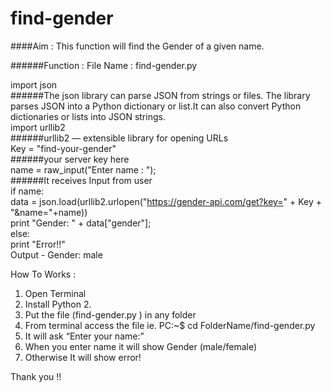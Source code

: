 # find-gender

####Aim : This function will find the Gender of a given name.<br>

######Function :  File Name : find-gender.py<br>

import json <br>
 ######The json library can parse JSON from strings or files. The library parses JSON into a 	Python dictionary or list.It can also convert Python dictionaries or lists into JSON strings.<br>
import urllib2<br>
 ######urllib2 — extensible library for opening URLs<br>
Key = "find-your-gender"<br>
 ######your server key here<br>
name = raw_input("Enter name : ");<br>
 ######It receives Input from user<br>
if name:<br>
    data = json.load(urllib2.urlopen("https://gender-api.com/get?key=" + Key + "&name="+name))<br>
    print "Gender: " + data["gender"];<br>
else:<br>
    print "Error!!"<br>
Output - Gender: male<br>


How To Works :<br>
1. Open Terminal<br>
2. Install Python 2.<br>
3. Put the file (find-gender.py ) in any folder<br>
4. From terminal access the file ie. PC:~$  cd FolderName/find-gender.py<br>
5. It will ask “Enter your name:”<br>
6. When you enter name it will show Gender (male/female)<br>
7. Otherwise It will show error!<br>


Thank you !!
